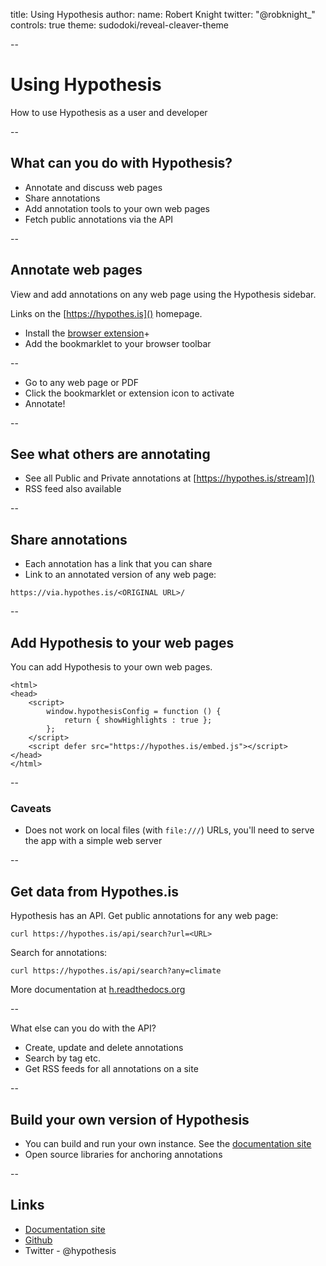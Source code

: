 title: Using Hypothesis
author:
	name: Robert Knight
	twitter: "@robknight_"
controls: true
theme: sudodoki/reveal-cleaver-theme

--

# Using Hypothesis

How to use Hypothesis as a user and developer

--

## What can you do with Hypothesis?

* Annotate and discuss web pages
* Share annotations
* Add annotation tools to your own web pages
* Fetch public annotations via the API

--

## Annotate web pages

View and add annotations on any web page using
the Hypothesis sidebar.

Links on the [https://hypothes.is]() homepage.


* Install the [browser extension](https://chrome.google.com/webstore/detail/bjfhmglciegochdpefhhlphglcehbmek)+
* Add the bookmarklet to your browser toolbar 

--

* Go to any web page or PDF
* Click the bookmarklet or extension icon to activate
* Annotate!

--

## See what others are annotating

* See all Public and Private annotations at [https://hypothes.is/stream]()
* RSS feed also available

--

## Share annotations

* Each annotation has a link that you can share
* Link to an annotated version of any web page:

```
https://via.hypothes.is/<ORIGINAL URL>/
```

--

## Add Hypothesis to your web pages

You can add Hypothesis to your own web pages.

```
<html>
<head>
	<script>
		window.hypothesisConfig = function () {
			return { showHighlights : true };
		};
	</script>
	<script defer src="https://hypothes.is/embed.js"></script>
</head>
</html>
```

--

### Caveats

* Does not work on local files (with `file:///`) URLs, you'll need
  to serve the app with a simple web server

--

## Get data from Hypothes.is

Hypothesis has an API. Get public annotations for any web page:

`curl https://hypothes.is/api/search?url=<URL>`

Search for annotations:

`curl https://hypothes.is/api/search?any=climate`

More documentation at [h.readthedocs.org](https://h.readthedocs.org)

--

What else can you do with the API?

* Create, update and delete annotations
* Search by tag etc.
* Get RSS feeds for all annotations on a site

--

## Build your own version of Hypothesis

* You can build and run your own instance. See the [documentation site](https://h.readthedocs.org)
* Open source libraries for anchoring annotations

--

## Links

* [Documentation site](h.readthedocs.org)
* [Github](https://github.com/hypothesis)
* Twitter - @hypothesis
